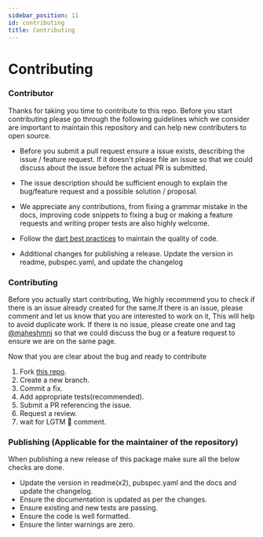 ```yaml
---
sidebar_position: 11
id: contributing
title: Contributing
---
```


# Contributing

### Contributor

Thanks for taking you time to contribute to this repo. Before you start contributing please go through the following guidelines which we consider are important to maintain this repository and can help new contributers to open source.

- Before you submit a pull request ensure a issue exists, describing the issue / feature request. If it doesn't please file an issue so that we could discuss about the issue before the actual PR is submitted.

- The issue description should be sufficient enough to explain the bug/feature request and a possible solution / proposal.

- We appreciate any contributions, from fixing a grammar mistake in the docs, improving code snippets to fixing a bug or making a feature requests and writing proper tests are also highly welcome.

- Follow the [dart best practices](https://dart.dev/guides/language/effective-dart) to maintain the quality of code.

- Additional changes for publishing a release. Update the version in readme, pubspec.yaml, and update the changelog

### Contributing

Before you actually start contributing, We highly recommend you to check if there is an issue already created for the same.If there is an issue, please comment and let us know that you are interested to work on it, This will help to avoid duplicate work. If there is no issue, please create one and tag [@maheshmnj](https://github.com/maheshmnj) so that we could discuss the bug or a feature request to ensure we are on the same page.

Now that you are clear about the bug and ready to contribute

1. Fork [this repo](https://github.com/maheshmnj/navbar_router/).
2. Create a new branch.
3. Commit a fix.
4. Add appropriate tests(recommended).
5. Submit a PR referencing the issue.
6. Request a review.
7. wait for LGTM 🚀 comment.

### Publishing (Applicable for the maintainer of the repository)

When publishing a new release of this package make sure all the below checks are done.

- Update the version in readme(x2), pubspec.yaml and the docs and update the changelog.
- Ensure the documentation is updated as per the changes.
- Ensure existing and new tests are passing.
- Ensure the code is well formatted.
- Ensure the linter warnings are zero.
